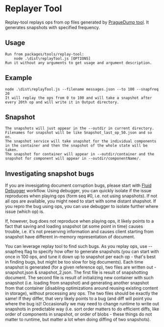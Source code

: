 # Replayer Tool

Replay-tool replays ops from op files generated by [PragueDump tool](../prague-dump/README.md). It generates snapshots with specified frequency.

## Usage
	
	Run from packages/tools/replay-tool:
        node .\dist\replayTool.js [OPTIONS]
    Run it without any arguments to get usage and argument description.

## Example
    node .\dist\replayTool.js --filename messages.json --to 100 --snapfreq 20
    It will replay the ops from 0 to 100 and will take a snapshot after every 20th op and will write it in Output directory.

## Snapshot
    The snapshots will just appear in the --outdir in current directory. Filenames for snapshot will be like Snapshot_last_op_50.json and so on.
    The snapshot service will take snapshot for the individual components in the container and then the snapshot of the whole state will be taken.
    The snapshot for container will appear in --outdir/container and the snapshot for component will appear in --outdir/componentName/.

## Investigating snapshot bugs

If you are invesigating document corruption bugs, please start with [Fluid Debugger](../../drivers/fluid-debugger/README.md) workflow.
Using debugger, you can quickly isolate if the issue reproduces when playing ops (form seq #0, i.e. not using snapshots). If not all ops are available, you might need to start with some distant shapshot.
If you repro the bug using ops, you can use debugger to isolate further where issue (which op) is.

If, however, bug does not reproduce when playing ops, it likely points to a fact that saving and loading snapshot (at some point in time) causes trouble,
i.e. it's not preserving information and causes client starting from snapshot have different in-memory representation of document. 

You can leverage replay tool to find such bugs.
As you replay ops, use --snapfreq flag to specify how ofter to generate snapshots (you can start with once in 100 ops, and tune it down up to snapshot per each op - that's best in finding bugs, but might be too slow for big documents).
Each time snapshot is generated (for a given reference op), two files are written out - snapshot.json & snapshot_2.json.
The first file is result of snapshotting document.
The second file is result of initializing new container with such snapshot (i.e. loading from snapshot) and generating another snapshot from that container (disabling optimizations around reusing existing content in storage),
without processing any ops.
The two files should be exactly the same! If they differ, that very likely points to a bug (and diff will point you where the bug is)!
Occasionally we may need to change runtime to write out snapshots in predictable way (i.e. sort order matters to do efficient diffs, like order of components in snapshot, or order of blobs - these things do not matter to runtime, but matter a lot when doing diffing of two snapshots).
